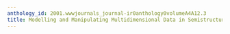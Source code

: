 ```yaml
---
anthology_id: 2001.wwwjournals_journal-ir0anthology0volumeA4A12.3
title: Modelling and Manipulating Multidimensional Data in Semistructured Databases
---
```


